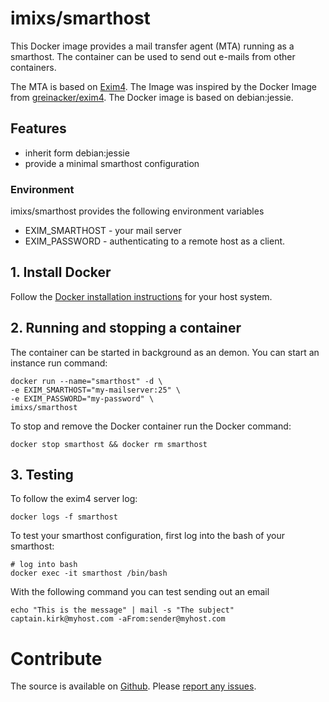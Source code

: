 # imixs/smarthost

This Docker image provides a mail transfer agent (MTA) running as a smarthost. The container can be used to send out e-mails from other containers.

The MTA is based on [Exim4](http://www.exim.org/). The Image was inspired by the Docker Image from [greinacker/exim4](https://hub.docker.com/r/greinacker/exim4/).
The Docker image is based on debian:jessie. 


## Features
* inherit form debian:jessie
* provide a minimal smarthost configuration

### Environment

imixs/smarthost provides the following environment variables

 * EXIM_SMARTHOST - your mail server 
 * EXIM_PASSWORD - authenticating to a remote host as a client.


## 1. Install Docker
Follow the [Docker installation instructions](https://docs.docker.com/engine/installation/) for your host system.


## 2. Running and stopping a container
The container can be started in background as an demon. You can start an instance run command:
    
    docker run --name="smarthost" -d \
	-e EXIM_SMARTHOST="my-mailserver:25" \
	-e EXIM_PASSWORD="my-password" \
	imixs/smarthost 


To stop and remove the Docker container run the Docker command: 

    docker stop smarthost && docker rm smarthost


## 3. Testing

To follow the exim4 server log: 

    docker logs -f smarthost
    
To test your smarthost configuration, first log into the bash of your smarthost:

	# log into bash
	docker exec -it smarthost /bin/bash	
	
With the following command you can test sending out an email

    echo "This is the message" | mail -s "The subject" captain.kirk@myhost.com -aFrom:sender@myhost.com
    

    
 
# Contribute
The source is available on [Github](https://github.com/imixs/imixs-docker). Please [report any issues](https://github.com/imixs/imixs-docker/issues).

 